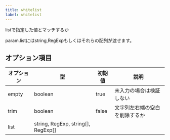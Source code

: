 ```yaml
---
title: whitelist
label: whitelist
---
```


listで指定した値とマッチするか

param.listにはstring,RegExpもしくはそれらの配列が渡せます。

## オプション項目

| オプション | 型                                 | 初期値 | 説明             |
|------------|------------------------------------|--------|------------------|
| empty      | boolean                            | true   | 未入力の場合は検証しない |
| trim       | boolean                            | false  | 文字列左右端の空白を削除するか |
| list       | string, RegExp, string[], RegExp[] |        |      |
